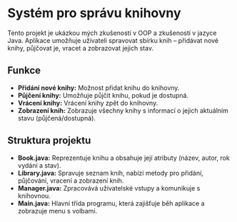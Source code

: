 <h1>Systém pro správu knihovny</h1>

<p>Tento projekt je ukázkou mých zkušeností v OOP a zkušeností v jazyce Java. Aplikace umožňuje uživateli 
spravovat sbírku knih – přidávat nové knihy, půjčovat je, vracet a zobrazovat jejich stav.</p>

<h2>Funkce</h2>
<ul>
    <li><strong>Přidání nové knihy:</strong> Možnost přidat knihu do knihovny.</li>
    <li><strong>Půjčení knihy:</strong> Umožňuje půjčit knihu, pokud je dostupná.</li>
    <li><strong>Vrácení knihy:</strong> Vrácení knihy zpět do knihovny.</li>
    <li><strong>Zobrazení knih:</strong> Zobrazuje všechny knihy s informací o jejich aktuálním stavu (půjčená/dostupná).</li>
</ul>

<h2>Struktura projektu</h2>
<ul>
    <li><strong>Book.java:</strong> Reprezentuje knihu a obsahuje její atributy (název, autor, rok vydání a stav).</li>
    <li><strong>Library.java:</strong> Spravuje seznam knih, nabízí metody pro přidání, půjčování, vracení a zobrazení knih.</li>
    <li><strong>Manager.java:</strong> Zpracovává uživatelské vstupy a komunikuje s knihovnou.</li>
    <li><strong>Main.java:</strong> Hlavní třída programu, která zajišťuje běh aplikace a zobrazuje menu s volbami.</li>
</ul>
